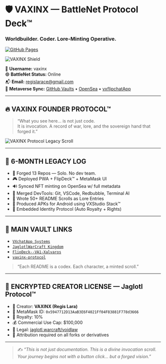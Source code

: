 
# 🛡️ VAXINX — BattleNet Protocol Deck™  
### Worldbuilder. Coder. Lore-Minting Operative.

[![GitHub Pages](https://img.shields.io/badge/🛡️_VAXINX-BattleNet__Vault-blueviolet?style=for-the-badge)](https://regislara-byte.github.io/vxdeck-battlenet-vault/)

![VAXINX Shield](https://raw.githubusercontent.com/regislara-byte/VXchatApp-PWA-Final/main/vaxinx_shield.png)

👤 **Username:** vaxinx  
🟢 **BattleNet Status:** Online  
📬 **Email:** regislarace@gmail.com  
🔗 **Metaverse Sync:** [GitHub Vaults](https://github.com/regislara-byte) • [OpenSea](https://opensea.io/0x5947712D13AaB3E6F4021Ff04F83881F778d3666) • [vxflipchatApp](https://github.com/regislara-byte/VXchatApp-PWA-Final)

---

## 🔥 VAXINX FOUNDER PROTOCOL™

> “What you see here... is not just code.  
> It is invocation. A record of war, lore, and the sovereign hand that forged it.”

![VAXINX Protocol Legacy Scroll](https://raw.githubusercontent.com/regislara-byte/VXchatApp-PWA-Final/main/vaxinx_founder_protocol_scroll.png)

---

## 📜 6-MONTH LEGACY LOG

- 🧠 Forged 13 Repos — Solo. No dev team.  
- 🎮 Deployed PWA + FlipDeck™ + MetaMask UI  
- 🔊 Synced NFT minting on OpenSea w/ full metadata  
- 🎯 Merged DevTools: Git, VSCode, Redbubble, Terminal AI  
- 💬 Wrote 50+ README Scrolls as Lore Entries  
- 📱 Produced APKs for Android using VXStudio Stack™  
- 🔐 Embedded Identity Protocol (Auto Royalty + Rights)

---

## 💠 MAIN VAULT LINKS

- [`VXchatApp Systems`](https://github.com/regislara-byte/VXchatApp-PWA-Final)  
- [`JaglotlWarCraft Kingdom`](https://github.com/regislara-byte/JaglotlWarCraft-Kingdom)  
- [`FlipDeck--VA1-Xalvaros`](https://github.com/regislara-byte/FlipDeck--VA1-Xalvaros)  
- [`vaxinx-protocol`](https://github.com/regislara-byte/vaxinx-protocol)

> “Each README is a codex. Each character, a minted scroll.”

---

## 🔐 ENCRYPTED CREATOR LICENSE — Jaglotl Protocol™

- 👑 Creator: **VAXINX (Regis Lara)**  
- 🔗 MetaMask ID: `0x5947712D13AaB3E6F4021Ff04F83881F778d3666`  
- 💸 Royalty: 10%  
- 💰 Commercial Use Cap: $100,000  
- 📜 Legal: [jaglotl.warcraft/voidlaw](https://jaglotl.warcraft/voidlaw)  
- 📍 Attribution required on all forks or derivatives

---

> ✍️ _“This is not just documentation. This is a divine invocation scroll.  
> Your journey begins not with a button click… but a forged vision.”_

